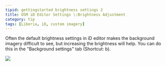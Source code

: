 ```yaml
---
tipid: gettingstarted brightness settings 2
title: OSM iD Editor Settings \:Brightness Adjustment
category: tip
tags: [Liberia, iD, custom imagery]
---
```


Often the default brightness settings in iD editor makes the background imagery difficult to see, but increasing the brightness will help. You can do this in the "Background settings" tab (Shortcut: b).

![](https://cloud.githubusercontent.com/assets/2665840/6714557/439cd518-cd6f-11e4-81ae-82540f486d52.gif)
